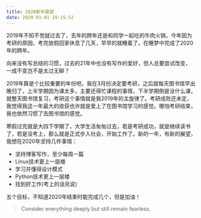 ```yaml
---
title: 2020新年展望
date: 2020-01-01 19:15:52
---
```


2019年不知不觉就过去了，去年的跨年还是和同学一起吃的牛肉火锅，今年因为考研的原因，考完放假回家休息了几天，早早的就睡着了，在睡梦中完成了2020年的跨年。
<!--more-->
向来没有写总结的习惯，过去的21年中也没有写作的爱好，但人总要尝试改变，一成不变岂不是太过无聊？

2019年算是个比较重要的年份吧，我在3月份决定要考研，之后就每天图书馆早出晚归了，上半学期因为课太多，主要还得忙课程的事情，下半学期倒是没什么课，就整天图书馆复习，考研这个事情就是我2019年的主旋律了。考研成败还未定，我觉得我这一年最大的收获也许就是爱上了在图书馆学习的感觉。哪怕考研结束，我也依然习惯了去图书馆的感觉。

寒假过完就是大四下学期了，大学生活匆匆过去，若是考研成功，就是继续读书了，若是没考上，那么就是正式步入社会，开始工作了。新的一年，有新的展望，我想在2020年坚持几件事情：

+ 坚持博客写作，至少每周一篇
+ Linux技术更上一层楼
+ 学习并懂得设计模式
+ Python技术更上一层楼
+ 找到好工作(考上的话另说)

五个目标，不知道2020年结束时能完成几个，但是加油！

> Consider everything deeply but still remain fearless.
